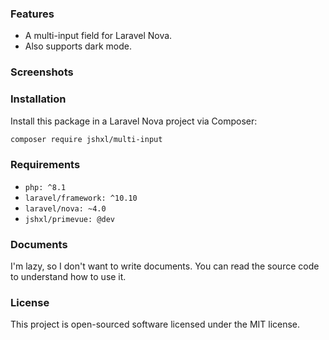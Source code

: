### Features

- A multi-input field for Laravel Nova.
- Also supports dark mode.

### Screenshots

### Installation

Install this package in a Laravel Nova project via Composer:

```bash
composer require jshxl/multi-input
```

### Requirements

- `php: ^8.1`
- `laravel/framework: ^10.10`
- `laravel/nova: ~4.0`
- `jshxl/primevue: @dev`

### Documents

I'm lazy, so I don't want to write documents. You can read the source code to understand how to use it.

### License

This project is open-sourced software licensed under the MIT license.
